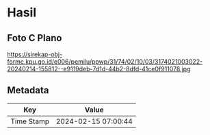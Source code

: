 # Hasil

## Foto C Plano

https://sirekap-obj-formc.kpu.go.id/e006/pemilu/ppwp/31/74/02/10/03/3174021003022-20240214-155812--e9119deb-7d1d-44b2-8dfd-41ce0f911078.jpg


## Metadata

| Key        | Value               |
| ---------- | ------------------- |
| Time Stamp | 2024-02-15 07:00:44 |



